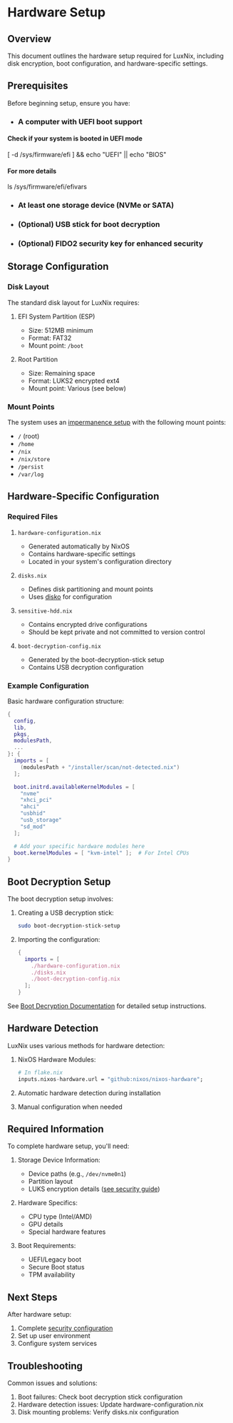 # Hardware Setup

## Overview

This document outlines the hardware setup required for LuxNix, including disk encryption, boot configuration, and hardware-specific settings.

## Prerequisites

Before beginning setup, ensure you have:

- ### A computer with UEFI boot support

#### Check if your system is booted in UEFI mode
[ -d /sys/firmware/efi ] && echo "UEFI" || echo "BIOS"

#### For more details
ls /sys/firmware/efi/efivars

- ### At least one storage device (NVMe or SATA)
- ### (Optional) USB stick for boot decryption
- ### (Optional) FIDO2 security key for enhanced security

## Storage Configuration

### Disk Layout
The standard disk layout for LuxNix requires:
1. EFI System Partition (ESP)
   - Size: 512MB minimum
   - Format: FAT32
   - Mount point: `/boot`

2. Root Partition
   - Size: Remaining space
   - Format: LUKS2 encrypted ext4
   - Mount point: Various (see below)

### Mount Points
The system uses an [impermanence setup](security.md#luks-encryption-management) with the following mount points:
- `/` (root)
- `/home`
- `/nix`
- `/nix/store`
- `/persist`
- `/var/log`

## Hardware-Specific Configuration

### Required Files
1. `hardware-configuration.nix`
   - Generated automatically by NixOS
   - Contains hardware-specific settings
   - Located in your system's configuration directory

2. `disks.nix`
   - Defines disk partitioning and mount points
   - Uses [disko](https://github.com/nix-community/disko) for configuration

3. `sensitive-hdd.nix`
   - Contains encrypted drive configurations
   - Should be kept private and not committed to version control

4. `boot-decryption-config.nix`
   - Generated by the boot-decryption-stick setup
   - Contains USB decryption configuration

### Example Configuration

Basic hardware configuration structure:
```nix
{
  config,
  lib,
  pkgs,
  modulesPath,
  ...
}: {
  imports = [
    (modulesPath + "/installer/scan/not-detected.nix")
  ];

  boot.initrd.availableKernelModules = [
    "nvme"
    "xhci_pci"
    "ahci"
    "usbhid"
    "usb_storage"
    "sd_mod"
  ];

  # Add your specific hardware modules here
  boot.kernelModules = [ "kvm-intel" ];  # For Intel CPUs
}
```

## Boot Decryption Setup

The boot decryption setup involves:

1. Creating a USB decryption stick:
   ```bash
   sudo boot-decryption-stick-setup
   ```

2. Importing the configuration:
   ```nix
   {
     imports = [
       ./hardware-configuration.nix
       ./disks.nix
       ./boot-decryption-config.nix
     ];
   }
   ```

See [Boot Decryption Documentation](security.md#boot-decryption-usb-stick-setup) for detailed setup instructions.

## Hardware Detection

LuxNix uses various methods for hardware detection:

1. NixOS Hardware Modules:
   ```nix
   # In flake.nix
   inputs.nixos-hardware.url = "github:nixos/nixos-hardware";
   ```

2. Automatic hardware detection during installation

3. Manual configuration when needed

## Required Information

To complete hardware setup, you'll need:

1. Storage Device Information:
   - Device paths (e.g., `/dev/nvme0n1`)
   - Partition layout
   - LUKS encryption details ([see security guide](security.md#luks-encryption-management))

2. Hardware Specifics:
   - CPU type (Intel/AMD)
   - GPU details
   - Special hardware features

3. Boot Requirements:
   - UEFI/Legacy boot
   - Secure Boot status
   - TPM availability

## Next Steps

After hardware setup:
1. Complete [security configuration](security.md)
2. Set up user environment
3. Configure system services

## Troubleshooting

Common issues and solutions:
1. Boot failures: Check boot decryption stick configuration
2. Hardware detection issues: Update hardware-configuration.nix
3. Disk mounting problems: Verify disks.nix configuration
